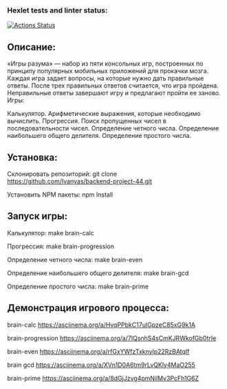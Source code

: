### Hexlet tests and linter status:
[![Actions Status](https://github.com/Ivanyas/backend-project-44/actions/workflows/hexlet-check.yml/badge.svg)](https://github.com/Ivanyas/backend-project-44/actions)

## Описание:
«Игры разума» — набор из пяти консольных игр, построенных по принципу популярных мобильных приложений для прокачки мозга. Каждая игра задает вопросы, на которые нужно дать правильные ответы. После трех правильных ответов считается, что игра пройдена. Неправильные ответы завершают игру и предлагают пройти ее заново. Игры:

Калькулятор. Арифметические выражения, которые необходимо вычислить.
Прогрессия. Поиск пропущенных чисел в последовательности чисел.
Определение четного числа.
Определение наибольшего общего делителя.
Определение простого числа.

## Установка:
Склонировать репозиторий:
git clone https://github.com/Ivanyas/backend-project-44.git

Установить NPM пакеты:
npm Install

## Запуск игры:
Калькулятор:
make brain-calc

Прогрессия:
make brain-progression

Определение четного числа:
make brain-even

Определение наибольшего общего делителя:
make brain-gcd

Определение простого числа:
make brain-prime

## Демонстрация игрового процесса:
brain-calc
https://asciinema.org/a/HvqPPbkC17uIGpzeC85xG9k1A

brain-progression
https://asciinema.org/a/7IQsnhS4sCmKJRWkofGb0trIe

brain-even
 https://asciinema.org/a/rfGxYWfzTxknylp22RzBAtqlf

brain gcd
  https://asciinema.org/a/XVn1D0A6tm9rLvQKly4MaO255

brain-prime
  https://asciinema.org/a/8dGjJzvg4pmNilMv3PcFh1G6Z